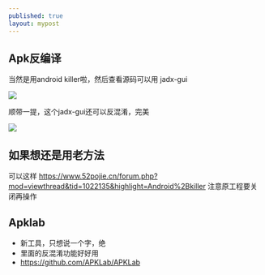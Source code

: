 ```yaml
---
published: true
layout: mypost
---
```

## Apk反编译

当然是用android killer啦，然后查看源码可以用 jadx-gui


![](https://s2.loli.net/2022/05/01/QmAz8MsDnabvHGU.png)

顺带一提，这个jadx-gui还可以反混淆，完美

![](https://s2.loli.net/2022/05/01/C93LJAsxbXgW2am.png)

## 如果想还是用老方法
可以这样
https://www.52pojie.cn/forum.php?mod=viewthread&tid=1022135&highlight=Android%2Bkiller
注意原工程要关闭再操作

## Apklab
- 新工具，只想说一个字，绝
- 里面的反混淆功能好好用
- https://github.com/APKLab/APKLab
